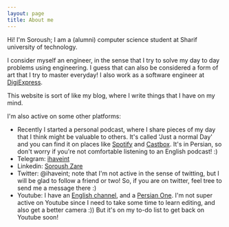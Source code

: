 ```yaml
---
layout: page
title: About me
---
```


Hi! I'm Soroush; I am a (alumni) computer science student at Sharif university of technology.

I consider myself an engineer, in the sense that I try to solve my day to day problems using engineering. I guess that can also be considered a form of art that I try to master everyday! I also work as a software engineer at [DigiExpress](https://www.digiexpress.ir).

This website is sort of like my blog, where I write things that I have on my mind. 

I'm also active on some other platforms:
* Recently I started a personal podcast, where I share pieces of my day that I think might be valuable to others. It's called 'Just a normal Day' and you can find it on places like [Spotify](https://open.spotify.com/show/1Mp8lyk7bc9GXEpWxhQ6xE) and [Castbox](https://castbox.fm/vc/5036294). It's in Persian, so don't worry if you're not comfortable listening to an English podcast! :)
* Telegram: [ihaveint](https://t.me/ihaveint)
* Linkedin: [Soroush Zare](https://www.linkedin.com/in/soroush-z-a1180611b/)
* Twitter: @ihaveint; note that I'm not active in the sense of twitting, but I will be glad to follow a friend or two! So, if you are on twitter, feel tree to send me a message there :)
* Youtube: I have an [English channel](https://youtube.com/channel/UC7KYSjerybezxG1sDHZty6A), and a [Persian One](https://www.youtube.com/channel/UCwU7CpdMntr-X7Fsc4MpPMQ). I'm not super active on Youtube since I need to take some time to learn editing, and also get a better camera :)) But it's on my to-do list to get back on Youtube soon!
